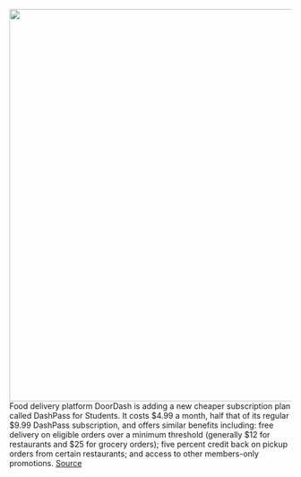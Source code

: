 <img src='https://cdn.vox-cdn.com/thumbor/FHqP6x6hOt8LhVm9rM6pJC1jSuY=/0x0:1920x1280/1200x800/filters:focal(807x487:1113x793)/cdn.vox-cdn.com/uploads/chorus_image/image/70735439/DashPass_for_Students_hero.0.jpg' width='700px' /><br/>
Food delivery platform DoorDash is adding a new cheaper subscription plan called DashPass for Students. It costs $4.99 a month, half that of its regular $9.99 DashPass subscription, and offers similar benefits including: free delivery on eligible orders over a minimum threshold (generally $12 for restaurants and $25 for grocery orders); five percent credit back on pickup orders from certain restaurants; and access to other members-only promotions.
<a href='https://www.theverge.com/2022/4/11/23019993/doordash-dashpass-students-price'> Source <a/>